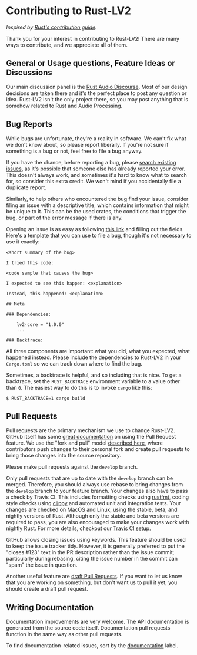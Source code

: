 # Contributing to Rust-LV2

*Inspired by [Rust's contribution guide](https://github.com/rust-lang/rust/blob/d9051341a1c142542a3f7dab509266606c775382/CONTRIBUTING.md).*

Thank you for your interest in contributing to Rust-LV2! There are many ways to contribute, and we appreciate all of them.

## General or Usage questions, Feature Ideas or Discussions

Our main discussion panel is the [Rust Audio Discourse](https://rust-audio.discourse.group/). Most of our design decisions are taken there and it's the perfect place to post any question or idea. Rust-LV2 isn't the only project there, so you may post anything that is somehow related to Rust and Audio Processing.

## Bug Reports

While bugs are unfortunate, they're a reality in software. We can't fix what we don't know about, so please report liberally. If you're not sure if something is a bug or not, feel free to file a bug anyway.

If you have the chance, before reporting a bug, please [search existing issues](https://github.com/RustAudio/rust-lv2/issues), as it's possible that someone else has already reported your error. This doesn't always work, and sometimes it's hard to know what to search for, so consider this extra credit. We won't mind if you accidentally file a duplicate report.

Similarly, to help others who encountered the bug find your issue, consider filing an issue with a descriptive title, which contains information that might be unique to it. This can be the used crates, the conditions that trigger the bug, or part of the error message if there is any.

Opening an issue is as easy as following [this link](https://github.com/RustAudio/rust-lv2/issues/new) and filling out the fields. Here's a template that you can use to file a bug, though it's not necessary to use it exactly:

``` MD
<short summary of the bug>

I tried this code:

<code sample that causes the bug>

I expected to see this happen: <explanation>

Instead, this happened: <explanation>

## Meta

### Dependencies:

    lv2-core = "1.0.0"
    ...

### Backtrace:
```

All three components are important: what you did, what you expected, what happened instead. Please include the dependencies to Rust-LV2 in your `Cargo.toml` so we can track down where to find the bug.

Sometimes, a backtrace is helpful, and so including that is nice. To get a backtrace, set the `RUST_BACKTRACE` environment variable to a value other than `0`. The easiest way to do this is to invoke `cargo` like this:

    $ RUST_BACKTRACE=1 cargo build

## Pull Requests

Pull requests are the primary mechanism we use to change Rust-LV2. GitHub itself has some [great documentation](https://help.github.com/articles/about-pull-requests/) on using the Pull Request feature. We use the "fork and pull" model [described here](https://help.github.com/articles/about-collaborative-development-models/), where contributors push changes to their personal fork and create pull requests to bring those changes into the source repository.

Please make pull requests against the `develop` branch.

Only pull requests that are up to date with the `develop` branch can be merged. Therefore, you should always use rebase to bring changes from the `develop` branch to your feature branch. Your changes also have to pass a check by Travis CI. This includes formatting checks using [rustfmt](https://github.com/rust-lang/rustfmt), coding style checks using [clippy](https://github.com/rust-lang/rust-clippy) and automated unit and integration tests. Your changes are checked on MacOS and Linux, using the stable, beta, and nightly versions of Rust. Although only the stable and beta versions are required to pass, you are also encouraged to make your changes work with nightly Rust. For more details, checkout our [Travis CI setup.](.travis.yml)

GitHub allows closing issues using keywords. This feature should be used to keep the issue tracker tidy. However, it is generally preferred to put the "closes #123" text in the PR description rather than the issue commit; particularly during rebasing, citing the issue number in the commit can "spam" the issue in question.

Another useful feature are [draft Pull Requests](https://github.blog/2019-02-14-introducing-draft-pull-requests/). If you want to let us know that you are working on something, but don't want us to pull it yet, you should create a draft pull request.

## Writing Documentation

Documentation improvements are very welcome. The API documentation is generated from the source code itself. Documentation pull requests function in the same way as other pull requests.

To find documentation-related issues, sort by the [documentation](https://github.com/RustAudio/rust-lv2/labels/documentation) label.
